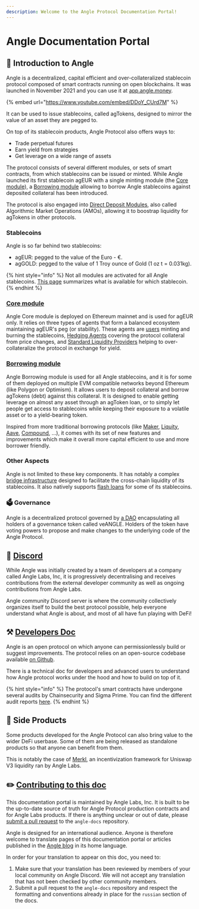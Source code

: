 ```yaml
---
description: Welcome to the Angle Protocol Documentation Portal!
---
```


# Angle Documentation Portal

## 🏅 Introduction to Angle

Angle is a decentralized, capital efficient and over-collateralized stablecoin protocol composed of smart contracts running on open blockchains. It was launched in November 2021 and you can use it at [app.angle.money](https://app.angle.money).

{% embed url="https://www.youtube.com/embed/DDoY_CUrd7M" %}

It can be used to issue stablecoins, called agTokens, designed to mirror the value of an asset they are pegged to.

On top of its stablecoin products, Angle Protocol also offers ways to:

- Trade perpetual futures
- Earn yield from strategies
- Get leverage on a wide range of assets

The protocol consists of several different modules, or sets of smart contracts, from which stablecoins can be issued or minted. While Angle launched its first stablecoin agEUR with a single minting module (the [Core module](core-module/overview.md)), a [Borrowing module](borrowing-module/) allowing to borrow Angle stablecoins against deposited collateral has been introduced.

The protocol is also engaged into [Direct Deposit Modules](other/amo.md), also called Algorithmic Market Operations (AMOs), allowing it to boostrap liquidity for agTokens in other protocols.

### Stablecoins

Angle is so far behind two stablecoins:

- agEUR: pegged to the value of the Euro - €.
- agGOLD: pegged to the value of 1 Troy ounce of Gold (1 oz t = 0.031kg).

{% hint style="info" %}
Not all modules are activated for all Angle stablecoins. [This page](./stablecoins.md) summarizes what is available for which stablecoin.
{% endhint %}

### [Core module](core-module/overview.md)

Angle Core module is deployed on Ethereum mainnet and is used for agEUR only. It relies on three types of agents that form a balanced ecosystem maintaining agEUR's peg (or stability). These agents are [users](core-module/stable-seekers/) minting and burning the stablecoins, [Hedging Agents](core-module/hedging-agents/) covering the protocol collateral from price changes, and [Standard Liquidity Providers](core-module/standard-liquidity-providers/) helping to over-collateralize the protocol in exchange for yield.

### [Borrowing module](borrowing-module/)

Angle Borrowing module is used for all Angle stablecoins, and it is for some of them deployed on multiple EVM compatible networks beyond Ethereum (like Polygon or Optimism). It allows users to deposit collateral and borrow agTokens (debt) against this collateral. It is designed to enable getting leverage on almost any asset through an agToken loan, or to simply let people get access to stablecoins while keeping their exposure to a volatile asset or to a yield-bearing token.

Inspired from more traditional borrowing protocols (like [Maker](https://makerdao.com/en/), [Liquity](https://www.liquity.org), [Aave](https://aave.com), [Compound](https://compound.finance), ...), it comes with its set of new features and improvements which make it overall more capital efficient to use and more borrower friendly.

### Other Aspects

Angle is not limited to these key components. It has notably a complex [bridge infrastructure](other/cross-chain.md) designed to facilitate the cross-chain liquidity of its stablecoins. It also natively supports [flash loans](other/flash-loans.md) for some of its stablecoins.

### 🗳 Governance

Angle is a decentralized protocol governed by [a DAO](governance/angle-dao.md) encapsulating all holders of a governance token called veANGLE. Holders of the token have voting powers to propose and make changes to the underlying code of the Angle Protocol.

## 📐 [Discord](https://discord.gg/3vaHCJw7Mz)

While Angle was initially created by a team of developers at a company called Angle Labs, Inc, it is progressively decentralising and receives contributions from the external developer community as well as ongoing contributions from Angle Labs.

Angle community Discord server is where the community collectively organizes itself to build the best protocol possible, help everyone understand what Angle is about, and most of all have fun playing with DeFi!

## ⚒️ [Developers Doc](https://developers.angle.money)

Angle is an open protocol on which anyone can permissionlessly build or suggest improvements. The protocol relies on an open-source codebase available [on Github](https://github.com/AngleProtocol).

There is a technical doc for developers and advanced users to understand how Angle protocol works under the hood and how to build on top of it.

{% hint style="info" %}
The protocol's smart contracts have undergone several audits by Chainsecurity and Sigma Prime. You can find the different audit reports [here](resources/audits/).
{% endhint %}

## 📱 Side Products

Some products developed for the Angle Protocol can also bring value to the wider DeFi userbase. Some of them are being released as standalone products so that anyone can benefit from them.

This is notably the case of [Merkl](./side-products/merkl/README.md.md), an incentivization framework for Uniswap V3 liquidity ran by Angle Labs.

## ✏️ [Contributing to this doc](https://github.com/AngleProtocol/angle-docs)

This documentation portal is maintained by Angle Labs, Inc. It is built to be the up-to-date source of truth for Angle Protocol production contracts and for Angle Labs products. If there is anything unclear or out of date, please [submit a pull request](https://github.com/AngleProtocol/angle-docs) to the `angle-docs` repository.

Angle is designed for an international audience. Anyone is therefore welcome to translate pages of this documentation portal or articles published in the [Angle blog](https://angle.money/#/blog) in its home language.

In order for your translation to appear on this doc, you need to:

1. Make sure that your translation has been reviewed by members of your local community on Angle Discord. We will not accept any translation that has not been checked by other community members.
2. Submit a pull request to the `angle-docs` repository and respect the formatting and conventions already in place for the `russian` section of the docs.

